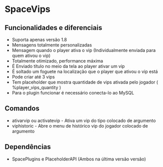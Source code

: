 # SpaceVips
## Funcionalidades e diferenciais 

- Suporta apenas versão 1.8
- Mensagens totalmente personalizadas
- Mensagem quando o player ativa o vip (Individualmente enviada para quem ativou o vip) 
- Totalmente otimizado, performance máxima
- É Enviado título no meio da tela ao player ativar um vip
- É soltado um foguete na localização que o player que ativou o vip está
- Pode criar até 3 vips
- Tem placeholder que mostra quantidade de vips ativada pelo jogador ( %player_vips_quantity )
- Para o plugin funcionar é necessário conecta-lo ao MySQL

## Comandos

- ativarvip <tipo> ou activatevip <tipo> - Ativa um vip do tipo colocado de argumento
- viphistoric <jogador> - Abre o menu de histórico vip do jogador colocado de argumento

## Dependências

- SpacePlugins e PlaceholderAPI (Ambos na última versão versão)
